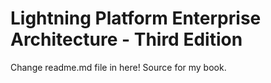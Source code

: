 Lightning Platform Enterprise Architecture - Third Edition
============================================================
Change readme.md file in here!
Source for my book.